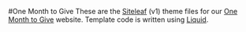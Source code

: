 #One Month to Give
These are the [Siteleaf](http://www.siteleaf.com/) (v1) theme files for our [One Month to Give](https://www.onemonthtogive.org/) website. Template code is written using [Liquid](https://shopify.github.io/liquid/).